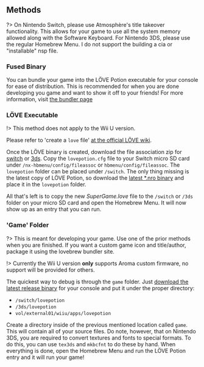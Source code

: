 ## Methods

?> On Nintendo Switch, please use Atmosphère's title takeover functionality. This allows for your game to use all the system memory allowed along with the Software Keyboard. For Nintendo 3DS, please use the regular Homebrew Menu. I do not support the building a cia or "installable" nsp file.

### Fused Binary

You can bundle your game into the LÖVE Potion executable for your console for ease of distribution. This is recommended for when you are done developing you game and want to show it off to your friends! For more information, visit [the bundler page](/bundler/index.md)

### LÖVE Executable

!> This method does not apply to the Wii U version.

Please refer to 'create a `love` file' [at the official LÖVE wiki](https://love2d.org/wiki/Game_Distribution#Create_a_.love-file).

Once the LÖVE binary is created, download the file association zip for [switch](files/switch-config.zip ":ignore") or [3ds](files/3ds-config.zip ":ignore"). Copy the `lovepotion.cfg` file to your Switch micro SD card under `/nx-hbmenu/config/fileassoc` or `hbmenu/config/fileassoc`. The `lovepotion` folder can be placed under `/switch`. The only thing missing is the latest copy of LÖVE Potion, so download the [latest \*.nro binary](https://github.com/TurtleP/LovePotion/releases) and place it in the `lovepotion` folder.

All that's left is to copy the new _SuperGame.love_ file to the `/switch` or `/3ds` folder on your micro SD card and open the Homebrew Menu. It will now show up as an entry that you can run.

### 'Game' Folder

?> This is meant for developing your game. Use one of the prior methods when you are finished. If you want a custom game icon and title/author, package it using the lovebrew bundler site.

!> Currently the Wii U version **only** supports Aroma custom firmware, no support will be provided for others.

The quickest way to debug is through the `game` folder. Just [download the latest release binary](https://github.com/TurtleP/LovePotion/releases) for your console and put it under the proper directory:

- `/switch/lovepotion`
- `/3ds/lovepotion`
- `vol/external01/wiiu/apps/lovepotion`

Create a directory inside of the previous mentioned location called `game`. This will contain all of your source files. Do note, however, that on Nintendo 3DS, you are required to convert textures and fonts to special formats. To do this, you can use `tex3ds` and `mkbcfnt` to do these by hand. When everything is done, open the Homebrew Menu and run the LÖVE Potion entry and it will run your game!
